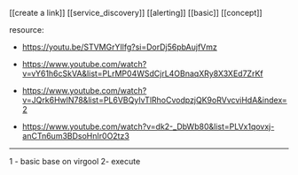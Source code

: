 [[create a link]]
[[service_discovery]]
[[alerting]]
[[basic]]
[[concept]]

resource:
- https://youtu.be/STVMGrYIlfg?si=DorDj56pbAujfVmz
- https://www.youtube.com/watch?v=vY61h6cSkVA&list=PLrMP04WSdCjrL4OBnaqXRy8X3XEd7ZrKf

- https://www.youtube.com/watch?v=JQrk6HwlN78&list=PL6VBQyIvTlRhoCvodpzjQK9oRVvcviHdA&index=2
- https://www.youtube.com/watch?v=dk2-_DbWb80&list=PLVx1qovxj-anCTn6um3BDsoHnIr0O2tz3
-------------
1 - basic base on virgool
2- execute 
